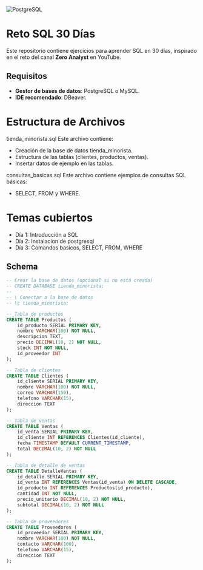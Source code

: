 ![PostgreSQL](https://img.shields.io/badge/PostgreSQL-336791?style=for-the-badge&logo=postgresql&logoColor=white)

# Reto SQL 30 Días

Este repositorio contiene ejercicios para aprender SQL en 30 días, inspirado en el reto del canal **Zero Analyst** en YouTube.

## Requisitos

- **Gestor de bases de datos**: PostgreSQL o MySQL.
- **IDE recomendado**: DBeaver.

# Estructura de Archivos
tienda_minorista.sql
Este archivo contiene:

- Creación de la base de datos tienda_minorista.
- Estructura de las tablas (clientes, productos, ventas).
- Insertar datos de ejemplo en las tablas.

consultas_basicas.sql
Este archivo contiene ejemplos de consultas SQL básicas:

- SELECT, FROM y WHERE.

# Temas cubiertos
- Día 1: Introducción a SQL
- Día 2: Instalacion de postgresql
- Día 3: Comandos basicos, SELECT, FROM, WHERE

## Schema

```sql
-- Crear la base de datos (opcional si no está creada)
-- CREATE DATABASE tienda_minorista;
-- 
-- \ Conectar a la base de datos
-- \c tienda_minorista;

-- Tabla de productos
CREATE TABLE Productos (
    id_producto SERIAL PRIMARY KEY,
    nombre VARCHAR(100) NOT NULL,
    descripcion TEXT,
    precio DECIMAL(10, 2) NOT NULL,
    stock INT NOT NULL,
    id_proveedor INT
);

-- Tabla de clientes
CREATE TABLE Clientes (
    id_cliente SERIAL PRIMARY KEY,
    nombre VARCHAR(100) NOT NULL,
    correo VARCHAR(150),
    telefono VARCHAR(15),
    direccion TEXT
);

-- Tabla de ventas
CREATE TABLE Ventas (
    id_venta SERIAL PRIMARY KEY,
    id_cliente INT REFERENCES Clientes(id_cliente),
    fecha TIMESTAMP DEFAULT CURRENT_TIMESTAMP,
    total DECIMAL(10, 2) NOT NULL
);

-- Tabla de detalle de ventas
CREATE TABLE DetalleVentas (
    id_detalle SERIAL PRIMARY KEY,
    id_venta INT REFERENCES Ventas(id_venta) ON DELETE CASCADE,
    id_producto INT REFERENCES Productos(id_producto),
    cantidad INT NOT NULL,
    precio_unitario DECIMAL(10, 2) NOT NULL,
    subtotal DECIMAL(10, 2) NOT NULL
);

-- Tabla de proveedores
CREATE TABLE Proveedores (
    id_proveedor SERIAL PRIMARY KEY,
    nombre VARCHAR(100) NOT NULL,
    contacto VARCHAR(100),
    telefono VARCHAR(15),
    direccion TEXT
);

```
